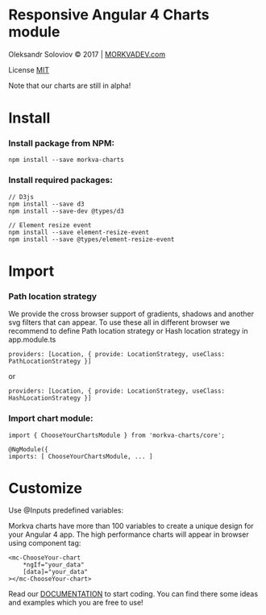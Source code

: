 # Responsive Angular 4 Charts module
Oleksandr Soloviov © 2017 | [MORKVADEV.com](https://morkvadev.com)

License [MIT](https://opensource.org/licenses/MIT)

Note that our charts are still in alpha!
#
# Install

### Install package from NPM:

```
npm install --save morkva-charts
```

### Install required packages:

```
// D3js
npm install --save d3
npm install --save-dev @types/d3

// Element resize event
npm install --save element-resize-event
npm install --save @types/element-resize-event
```

# Import

### Path location strategy

We provide the cross browser support of gradients, shadows and another svg filters that can appear. To use these all in different browser we recommend to define Path location strategy or Hash location strategy in app.module.ts

```
providers: [Location, { provide: LocationStrategy, useClass: PathLocationStrategy }]
```
or
```
providers: [Location, { provide: LocationStrategy, useClass: HashLocationStrategy }]
```

### Import chart module:

```
import { ChooseYourChartsModule } from 'morkva-charts/core';

@NgModule({
imports: [ ChooseYourChartsModule, ... ]
```

# Customize

Use @Inputs predefined variables:

Morkva charts have more than 100 variables to create a unique design for your Angular 4 app. The high performance charts will appear in browser using component tag:

```
<mc-ChooseYour-chart
    *ngIf="your_data"
    [data]="your_data"
></mc-ChooseYour-chart>
```

Read our [DOCUMENTATION](https://morkvadev.com/#/docs) to start coding. You can find there some ideas and examples which you are free to use!